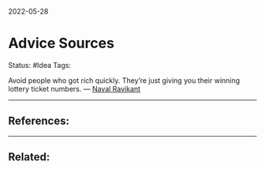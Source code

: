 2022-05-28
# Advice Sources
Status: #Idea
Tags:

Avoid people who got rich quickly. They’re just giving you their winning lottery ticket numbers. — [Naval Ravikant](http://nav.al)





---
## References:

---
## Related:


